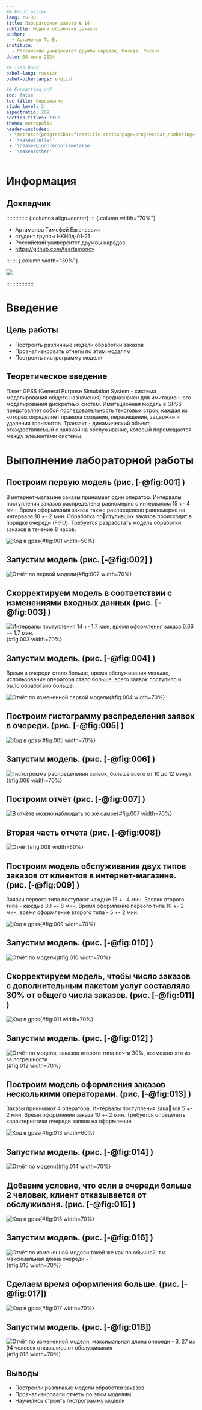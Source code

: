 ```yaml
---
## Front matter
lang: ru-RU
title: Лабораторная работа № 14
subtitle: Модели обработки заказов
author:
  - Артамонов Т. Е.
institute:
  - Российский университет дружбы народов, Москва, Россия
date: 08 июня 2024

## i18n babel
babel-lang: russian
babel-otherlangs: english

## Formatting pdf
toc: false
toc-title: Содержание
slide_level: 2
aspectratio: 169
section-titles: true
theme: metropolis
header-includes:
 - \metroset{progressbar=frametitle,sectionpage=progressbar,numbering=fraction}
 - '\makeatletter'
 - '\beamer@ignorenonframefalse'
 - '\makeatother'
---
```


# Информация

## Докладчик

:::::::::::::: {.columns align=center}
::: {.column width="70%"}

  * Артамонов Тимофей Евгеньевич
  * студент группы НКНбд-01-21
  * Российский университет дружбы народов
  * <https://github.com/teartamonov>

:::
::: {.column width="30%"}

![](image/ava.jpg)

:::
::::::::::::::

# Введение

## Цель работы

- Построить различные модели обработки заказов
- Проанализировать отчеты по этим моделям
- Построить гистрограмму модели

## Теоретическое введение

Пакет GPSS (General Purpose Simulation System - система моделирования общего назначения) предназначен для имитационного моделирования дискретных систем.
Имитационная модель в GPSS представляет собой последовательность текстовых строк, каждая из которых определяет правила создания, перемещения, задержки и удаления транзактов.
Транзакт - динамический объект, отождествляемый с заявкой на обслуживание, который перемещается между элементами системы.

# Выполнение лабораторной работы

## Построим первую модель (рис. [-@fig:001] )

В интернет-магазине заказы принимает один оператор. Интервалы поступления заказов распределены равномерно с интервалом 15 +- 4 мин. Время оформления заказа также распределено равномерно на интервале 10 +- 2 мин. Обработка поступивших заказов происходит в порядке очереди (FIFO). Требуется разработать модель обработки заказов в течение 8 часов.

![Код в gpss](image/1.PNG){#fig:001 width=50%}

## Запустим модель (рис. [-@fig:002] )

![Отчёт по первой модели](image/2.PNG){#fig:002 width=70%}

## Скорректируем модель в соответствии с изменениями входных данных (рис. [-@fig:003] )

![Интервалы поступления 14 +- 1.7 мин, время оформления заказа 6.66 +- 1.7 мин.](image/3.PNG){#fig:003 width=70%}

## Запустим модель. (рис. [-@fig:004] )

Время в очереди стало больше, время обслуживания меньше, использование оператора стало больше, всего заявок поступило и было обработано больше.

![Отчёт по измененной первой модели](image/4.PNG){#fig:004 width=70%}

##  Построим гистограмму распределения заявок в очереди. (рис. [-@fig:005] )

![Код в gpss](image/5.PNG){#fig:005 width=70%}

## Запустим модель. (рис. [-@fig:006] )

![Гистогромма распределения заявок, больше всего от 10 до 12 минут](image/6.PNG){#fig:006 width=70%}

## Построим отчёт (рис. [-@fig:007] )

![В отчёте можно наблюдать то же самое](image/7.PNG){#fig:007 width=70%}

## Вторая часть отчета (рис. [-@fig:008])

![Отчёт](image/8.PNG){#fig:008 width=60%}

## Построим модель обслуживания двух типов заказов от клиентов в интернет-магазине. (рис. [-@fig:009] )

Заявки первого типа поступают каждые 15 +- 4 мин. Заявки второго типа - каждые 30 +- 8 мин. Время оформление первого типа 10 +- 2 мин, время оформление второго типа - 5 +- 2 мин.

![Код в gpss](image/9.PNG){#fig:009 width=70%}

## Запустим модель. (рис. [-@fig:010] )

![Отчёт по модели](image/10.PNG){#fig:010 width=70%}

## Скорректируем модель, чтобы число заказов с дополнительным пакетом услуг составляло 30% от общего числа заказов. (рис. [-@fig:011] )

![Код в gpss](image/11.PNG){#fig:011 width=70%}

## Запустим модель. (рис. [-@fig:012] )

![Отчёт по модели, заказов второго типа почти 30%, возможно это из-за погрешности](image/12.PNG){#fig:012 width=70%}

## Построим модель оформления заказов несколькими операторами. (рис. [-@fig:013] )

Заказы принимают 4 оператора. Интервалы поступления заказов 5 +- 2 мин. Время оформления заказа 10 +- 2 мин. Требуется определить характеристики очереди заявок на оформление 

![Код в gpss](image/13.PNG){#fig:013 width=60%}

## Запустим модель. (рис. [-@fig:014] )

![Отчёт по модели](image/14.PNG){#fig:014 width=70%}

## Добавим условие, что если в очереди больше 2 человек, клиент отказывается от обслуживаня. (рис. [-@fig:015] )

![Код в gpss](image/15.PNG){#fig:015 width=70%}

## Запустим модель. (рис. [-@fig:016] )

![Отчёт по измененной модели такой же как по обычной, т.к. максимальная длина очереди - 1](image/16.PNG){#fig:016 width=70%}

## Сделаем время оформления больше. (рис. [-@fig:017])

![Код в gpss](image/17.PNG){#fig:017 width=70%}

## Запустим модель. (рис. [-@fig:018])

![Отчёт по измененной модели, максимальная длина очереди - 3, 27 из 94 человек отказались от обслуживания](image/18.PNG){#fig:018 width=70%}

## Выводы

- Построили различные модели обработки заказов
- Проанализировали отчеты по этим моделям
- Научились строить гистрограмму модели

